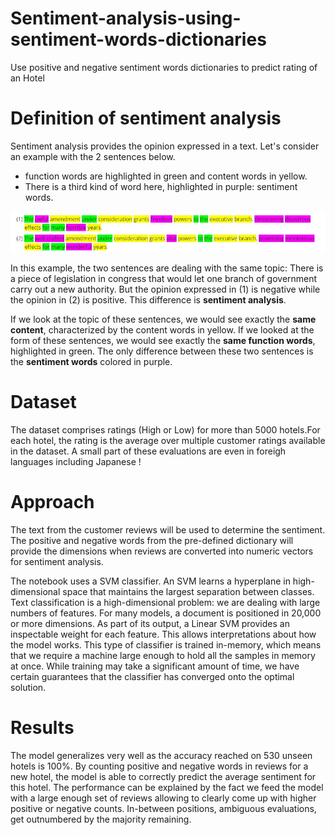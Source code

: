 # Sentiment-analysis-using-sentiment-words-dictionaries
Use positive and negative sentiment words dictionaries to predict rating of an Hotel

# Definition of sentiment analysis

Sentiment analysis provides the opinion expressed in a text.
Let's consider an example with the 2 sentences below.
- function words are highlighted in green and content words in yellow.
- There is a third kind of word here, highlighted in purple: sentiment words.

![](sentiment_analysis.jpg)

In this example, the two sentences are dealing with the same topic: There is a piece of legislation in congress that would let one branch of government carry out a new authority. But the opinion expressed in (1) is negative while the opinion in (2) is positive. This difference is **sentiment analysis**.

If we look at the topic of these sentences, we would see exactly the **same content**, characterized by the content words in yellow. If we looked at the form of these sentences, we would see exactly the **same function words**, highlighted in green. The only difference between these two sentences is the **sentiment words** colored in purple.

# Dataset

The dataset comprises ratings (High or Low) for more than 5000 hotels.For each hotel, the rating is the average over multiple customer ratings available in the dataset. A small part of these evaluations are even in foreigh languages including Japanese !

# Approach

The text from the customer reviews will be used to determine the sentiment.
The positive and negative words from the pre-defined dictionary will provide the dimensions when reviews are converted into numeric vectors for sentiment analysis.

The notebook uses a SVM classifier. An SVM learns a hyperplane in high-dimensional space that maintains the largest separation between classes. Text classification is a high-dimensional problem: we are dealing with large numbers of features. For many models, a document is positioned in 20,000 or more dimensions. As part of its output, a Linear SVM provides an inspectable weight for each feature. This allows interpretations about how the model works. This type of classifier is trained in-memory, which means that we require a machine large enough to hold all the samples in memory at once. While training may take a significant amount of time, we have certain guarantees that the classifier has converged onto the optimal solution.

# Results

The model generalizes very well as the accuracy reached on 530 unseen hotels is 100%.
By counting positive and negative words in reviews for a new hotel, the model is able to correctly predict the average sentiment for this hotel. The performance can be explained by the fact we feed the model with a large enough set of reviews allowing to clearly come up with higher positive or negative counts. In-between positions, ambiguous evaluations, get outnumbered by the majority remaining.
